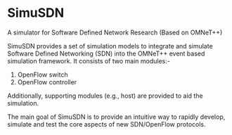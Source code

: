 # SimuSDN
A simulator for Software Defined Network Research (Based on OMNeT++)

SimuSDN provides a set of simulation models to integrate and simulate Software Defined Networking (SDN) into the OMNeT++ event based simulation framework. It consists of two main modules:-

1. OpenFlow switch
2. OpenFlow controller

Additionally, supporting modules (e.g., host) are provided to aid the simulation.

The main goal of SimuSDN is to provide an intuitive way to rapidly develop, simulate and test the core aspects of new SDN/OpenFlow protocols.
